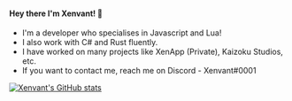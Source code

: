 #### Hey there I'm Xenvant! 👋

- I'm a developer who specialises in Javascript and Lua!
- I also work with C# and Rust fluently.
- I have worked on many projects like XenApp (Private), Kaizoku Studios, etc.
- If you want to contact me, reach me on Discord - Xenvant#0001

[![Xenvant's GitHub stats](https://github-readme-stats.vercel.app/api?username=Xenvant)](https://github.com/anuraghazra/github-readme-stats)
